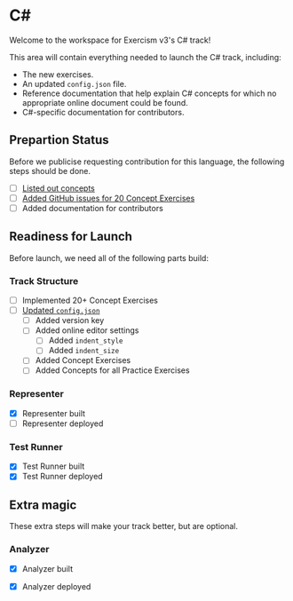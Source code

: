 # C&#35;

Welcome to the workspace for Exercism v3's C# track!

This area will contain everything needed to launch the C# track, including:

- The new exercises.
- An updated `config.json` file.
- Reference documentation that help explain C# concepts for which no appropriate online document could be found.
- C#-specific documentation for contributors.

## Prepartion Status

Before we publicise requesting contribution for this language, the following steps should be done.

- [ ] [Listed out concepts](../../docs/determining-concepts.md)
- [ ] [Added GitHub issues for 20 Concept Exercises](../../docs/maintainers/writing-a-concept-exercise-github-issue.md)
- [ ] Added documentation for contributors

## Readiness for Launch

Before launch, we need all of the following parts build:

### Track Structure

- [ ] Implemented 20+ Concept Exercises
- [ ] [Updated `config.json`](https://github.com/iHiD/v3/blob/master/docs/maintainers/README.md#migrating-your-configjson-files)
  - [ ] Added version key
  - [ ] Added online editor settings
    - [ ] Added `indent_style`
    - [ ] Added `indent_size`
  - [ ] Added Concept Exercises
  - [ ] Added Concepts for all Practice Exercises

### Representer

- [x] Representer built
- [ ] Representer deployed

### Test Runner
- [x] Test Runner built
- [x] Test Runner deployed

## Extra magic

These extra steps will make your track better, but are optional.

### Analyzer
- [x] Analyzer built
- [x] Analyzer deployed

